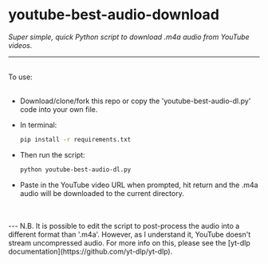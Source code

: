 # youtube-best-audio-download
<i>Super simple, quick Python script to download .m4a audio from YouTube videos.</i>

___
<br>
To use:
<br>
<br>

- Download/clone/fork this repo or copy the 'youtube-best-audio-dl.py' code into your own file.
- In terminal:

    ```bash
    pip install -r requirements.txt
    ```
- Then run the script:
    ```bash
    python youtube-best-audio-dl.py
    ```
- Paste in the YouTube video URL when prompted, hit return and the .m4a audio will be downloaded to the current directory.
<br>
<br>
---
N.B. It is possible to edit the script to post-process the audio into a different format than '.m4a'. However, as I understand it, YouTube doesn't stream uncompressed audio. For more info on this, please see the [yt-dlp documentation](https://github.com/yt-dlp/yt-dlp).

